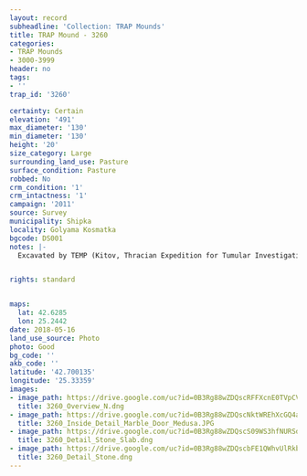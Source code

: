 ```yaml
---
layout: record
subheadline: 'Collection: TRAP Mounds'
title: TRAP Mound - 3260
categories:
- TRAP Mounds
- 3000-3999
header: no
tags:
- ''
trap_id: '3260'

certainty: Certain
elevation: '491'
max_diameter: '130'
min_diameter: '130'
height: '20'
size_category: Large
surrounding_land_use: Pasture
surface_condition: Pasture
robbed: No
crm_condition: '1'
crm_intactness: '1'
campaign: '2011'
source: Survey
municipality: Shipka
locality: Golyama Kosmatka
bgcode: DS001
notes: |-
  Excavated by TEMP (Kitov, Thracian Expedition for Tumular Investigations) 2004, Museum inside.


rights: standard


maps:
  lat: 42.6285
  lon: 25.2442
date: 2018-05-16
land_use_source: Photo
photo: Good
bg_code: ''
akb_code: ''
latitude: '42.700135'
longitude: '25.33359'
images:
- image_path: https://drive.google.com/uc?id=0B3Rg88wZDQscRFFXcnE0TVpCVHc
  title: 3260_Overview_N.dng
- image_path: https://drive.google.com/uc?id=0B3Rg88wZDQscNktWREhXcGQ4aDA
  title: 3260_Inside_Detail_Marble_Door_Medusa.JPG
- image_path: https://drive.google.com/uc?id=0B3Rg88wZDQscS09WS3hfNURSdkk
  title: 3260_Detail_Stone_Slab.dng
- image_path: https://drive.google.com/uc?id=0B3Rg88wZDQscbFE1QWhvUlRkb28
  title: 3260_Detail_Stone.dng
---
```

